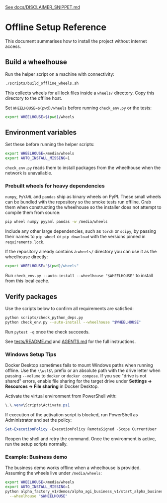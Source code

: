 [See docs/DISCLAIMER_SNIPPET.md](../docs/DISCLAIMER_SNIPPET.md)

# Offline Setup Reference


This document summarises how to install the project without internet access.

## Build a wheelhouse
Run the helper script on a machine with connectivity:

```bash
./scripts/build_offline_wheels.sh
```

This collects wheels for all lock files inside a `wheels/` directory. Copy this
directory to the offline host.

Set `WHEELHOUSE=$(pwd)/wheels` before running `check_env.py` or the tests:

```bash
export WHEELHOUSE=$(pwd)/wheels
```

## Environment variables
Set these before running the helper scripts:

```bash
export WHEELHOUSE=/media/wheels
export AUTO_INSTALL_MISSING=1
```

`check_env.py` reads them to install packages from the wheelhouse when the network is unavailable.

### Prebuilt wheels for heavy dependencies
`numpy`, `PyYAML` and `pandas` ship as binary wheels on PyPI. These small wheels
can be bundled with the repository so the smoke tests run offline. Grab them
when constructing the wheelhouse so the installer does not attempt to compile
them from source:

```bash
pip wheel numpy pyyaml pandas -w /media/wheels
```

Include any other large dependencies, such as `torch` or `scipy`, by passing
their names to `pip wheel` or `pip download` with the versions pinned in
`requirements.lock`.

If the repository already contains a `wheels/` directory you can use it as the
wheelhouse directly:

```bash
export WHEELHOUSE="$(pwd)/wheels"
```

Run `check_env.py --auto-install --wheelhouse "$WHEELHOUSE"` to install from
this local cache.

## Verify packages
Use the scripts below to confirm all requirements are satisfied:

```bash
python scripts/check_python_deps.py
python check_env.py --auto-install --wheelhouse "$WHEELHOUSE"
```

Run `pytest -q` once the check succeeds.

See [tests/README.md](../tests/README.md#offline-install) and [AGENTS.md](../AGENTS.md#offline-setup) for the full instructions.

### Windows Setup Tips
Docker Desktop sometimes fails to mount Windows paths when running offline.
Use the `\\wsl$\` prefix or an absolute path with the drive letter when
passing `--volume` to `docker` or `docker compose`. If you see
"drive is not shared" errors, enable file sharing for the target drive under
**Settings → Resources → File sharing** in Docker Desktop.

Activate the virtual environment from PowerShell with:

```powershell
\.\.venv\Scripts\Activate.ps1
```

If execution of the activation script is blocked, run PowerShell as
Administrator and set the policy:

```powershell
Set-ExecutionPolicy -ExecutionPolicy RemoteSigned -Scope CurrentUser
```

Reopen the shell and retry the command. Once the environment is active, run the
setup scripts normally.

### Example: Business demo
The business demo works offline when a wheelhouse is provided. Assuming
the wheels live under `/media/wheels`:

```bash
export WHEELHOUSE=/media/wheels
export AUTO_INSTALL_MISSING=1
python alpha_factory_v1/demos/alpha_agi_business_v1/start_alpha_business.py \
  --wheelhouse "$WHEELHOUSE"
```
